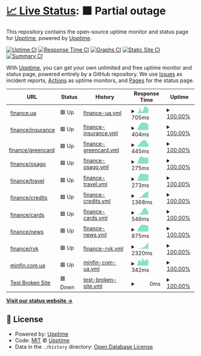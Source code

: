 # [📈 Live Status](https://upptime.github.io/upptime): <!--live status--> **🟧 Partial outage**

This repository contains the open-source uptime monitor and status page for [Upptime](https://upptime.js.org), powered by [Upptime](https://github.com/upptime/upptime).

[![Uptime CI](https://github.com/fresherr/treeum-uptime/workflows/Uptime%20CI/badge.svg)](https://github.com/fresherr/treeum-uptime/actions?query=workflow%3A%22Uptime+CI%22)
[![Response Time CI](https://github.com/fresherr/treeum-uptime/workflows/Response%20Time%20CI/badge.svg)](https://github.com/fresherr/treeum-uptime/actions?query=workflow%3A%22Response+Time+CI%22)
[![Graphs CI](https://github.com/fresherr/treeum-uptime/workflows/Graphs%20CI/badge.svg)](https://github.com/fresherr/treeum-uptime/actions?query=workflow%3A%22Graphs+CI%22)
[![Static Site CI](https://github.com/fresherr/treeum-uptime/workflows/Static%20Site%20CI/badge.svg)](https://github.com/fresherr/treeum-uptime/actions?query=workflow%3A%22Static+Site+CI%22)
[![Summary CI](https://github.com/fresherr/treeum-uptime/workflows/Summary%20CI/badge.svg)](https://github.com/fresherr/treeum-uptime/actions?query=workflow%3A%22Summary+CI%22)

With [Upptime](https://upptime.js.org), you can get your own unlimited and free uptime monitor and status page, powered entirely by a GitHub repository. We use [Issues](https://github.com/upptime/upptime/issues) as incident reports, [Actions](https://github.com/fresherr/treeum-uptime/actions) as uptime monitors, and [Pages](https://upptime.github.io/upptime) for the status page.

<!--start: status pages-->
<!-- This summary is generated by Upptime (https://github.com/upptime/upptime) -->
<!-- Do not edit this manually, your changes will be overwritten -->
<!-- prettier-ignore -->
| URL | Status | History | Response Time | Uptime |
| --- | ------ | ------- | ------------- | ------ |
| <img alt="" src="https://favicons.githubusercontent.com/finance.ua" height="13"> [finance.ua](https://finance.ua) | 🟩 Up | [finance-ua.yml](https://github.com/fresherr/treeum-uptime/commits/HEAD/history/finance-ua.yml) | <details><summary><img alt="Response time graph" src="./graphs/finance-ua/response-time-week.png" height="20"> 705ms</summary><br><a href="https://fresherr.github.io/treeum-uptime/history/finance-ua"><img alt="Response time 705" src="https://img.shields.io/endpoint?url=https%3A%2F%2Fraw.githubusercontent.com%2Ffresherr%2Ftreeum-uptime%2FHEAD%2Fapi%2Ffinance-ua%2Fresponse-time.json"></a><br><a href="https://fresherr.github.io/treeum-uptime/history/finance-ua"><img alt="24-hour response time 705" src="https://img.shields.io/endpoint?url=https%3A%2F%2Fraw.githubusercontent.com%2Ffresherr%2Ftreeum-uptime%2FHEAD%2Fapi%2Ffinance-ua%2Fresponse-time-day.json"></a><br><a href="https://fresherr.github.io/treeum-uptime/history/finance-ua"><img alt="7-day response time 705" src="https://img.shields.io/endpoint?url=https%3A%2F%2Fraw.githubusercontent.com%2Ffresherr%2Ftreeum-uptime%2FHEAD%2Fapi%2Ffinance-ua%2Fresponse-time-week.json"></a><br><a href="https://fresherr.github.io/treeum-uptime/history/finance-ua"><img alt="30-day response time 705" src="https://img.shields.io/endpoint?url=https%3A%2F%2Fraw.githubusercontent.com%2Ffresherr%2Ftreeum-uptime%2FHEAD%2Fapi%2Ffinance-ua%2Fresponse-time-month.json"></a><br><a href="https://fresherr.github.io/treeum-uptime/history/finance-ua"><img alt="1-year response time 705" src="https://img.shields.io/endpoint?url=https%3A%2F%2Fraw.githubusercontent.com%2Ffresherr%2Ftreeum-uptime%2FHEAD%2Fapi%2Ffinance-ua%2Fresponse-time-year.json"></a></details> | <details><summary><a href="https://fresherr.github.io/treeum-uptime/history/finance-ua">100.00%</a></summary><a href="https://fresherr.github.io/treeum-uptime/history/finance-ua"><img alt="All-time uptime 100.00%" src="https://img.shields.io/endpoint?url=https%3A%2F%2Fraw.githubusercontent.com%2Ffresherr%2Ftreeum-uptime%2FHEAD%2Fapi%2Ffinance-ua%2Fuptime.json"></a><br><a href="https://fresherr.github.io/treeum-uptime/history/finance-ua"><img alt="24-hour uptime 100.00%" src="https://img.shields.io/endpoint?url=https%3A%2F%2Fraw.githubusercontent.com%2Ffresherr%2Ftreeum-uptime%2FHEAD%2Fapi%2Ffinance-ua%2Fuptime-day.json"></a><br><a href="https://fresherr.github.io/treeum-uptime/history/finance-ua"><img alt="7-day uptime 100.00%" src="https://img.shields.io/endpoint?url=https%3A%2F%2Fraw.githubusercontent.com%2Ffresherr%2Ftreeum-uptime%2FHEAD%2Fapi%2Ffinance-ua%2Fuptime-week.json"></a><br><a href="https://fresherr.github.io/treeum-uptime/history/finance-ua"><img alt="30-day uptime 100.00%" src="https://img.shields.io/endpoint?url=https%3A%2F%2Fraw.githubusercontent.com%2Ffresherr%2Ftreeum-uptime%2FHEAD%2Fapi%2Ffinance-ua%2Fuptime-month.json"></a><br><a href="https://fresherr.github.io/treeum-uptime/history/finance-ua"><img alt="1-year uptime 100.00%" src="https://img.shields.io/endpoint?url=https%3A%2F%2Fraw.githubusercontent.com%2Ffresherr%2Ftreeum-uptime%2FHEAD%2Fapi%2Ffinance-ua%2Fuptime-year.json"></a></details>
| <img alt="" src="https://favicons.githubusercontent.com/finance.ua" height="13"> [finance/insurance](https://finance.ua/ua/insurance) | 🟩 Up | [finance-insurance.yml](https://github.com/fresherr/treeum-uptime/commits/HEAD/history/finance-insurance.yml) | <details><summary><img alt="Response time graph" src="./graphs/finance-insurance/response-time-week.png" height="20"> 404ms</summary><br><a href="https://fresherr.github.io/treeum-uptime/history/finance-insurance"><img alt="Response time 404" src="https://img.shields.io/endpoint?url=https%3A%2F%2Fraw.githubusercontent.com%2Ffresherr%2Ftreeum-uptime%2FHEAD%2Fapi%2Ffinance-insurance%2Fresponse-time.json"></a><br><a href="https://fresherr.github.io/treeum-uptime/history/finance-insurance"><img alt="24-hour response time 404" src="https://img.shields.io/endpoint?url=https%3A%2F%2Fraw.githubusercontent.com%2Ffresherr%2Ftreeum-uptime%2FHEAD%2Fapi%2Ffinance-insurance%2Fresponse-time-day.json"></a><br><a href="https://fresherr.github.io/treeum-uptime/history/finance-insurance"><img alt="7-day response time 404" src="https://img.shields.io/endpoint?url=https%3A%2F%2Fraw.githubusercontent.com%2Ffresherr%2Ftreeum-uptime%2FHEAD%2Fapi%2Ffinance-insurance%2Fresponse-time-week.json"></a><br><a href="https://fresherr.github.io/treeum-uptime/history/finance-insurance"><img alt="30-day response time 404" src="https://img.shields.io/endpoint?url=https%3A%2F%2Fraw.githubusercontent.com%2Ffresherr%2Ftreeum-uptime%2FHEAD%2Fapi%2Ffinance-insurance%2Fresponse-time-month.json"></a><br><a href="https://fresherr.github.io/treeum-uptime/history/finance-insurance"><img alt="1-year response time 404" src="https://img.shields.io/endpoint?url=https%3A%2F%2Fraw.githubusercontent.com%2Ffresherr%2Ftreeum-uptime%2FHEAD%2Fapi%2Ffinance-insurance%2Fresponse-time-year.json"></a></details> | <details><summary><a href="https://fresherr.github.io/treeum-uptime/history/finance-insurance">100.00%</a></summary><a href="https://fresherr.github.io/treeum-uptime/history/finance-insurance"><img alt="All-time uptime 100.00%" src="https://img.shields.io/endpoint?url=https%3A%2F%2Fraw.githubusercontent.com%2Ffresherr%2Ftreeum-uptime%2FHEAD%2Fapi%2Ffinance-insurance%2Fuptime.json"></a><br><a href="https://fresherr.github.io/treeum-uptime/history/finance-insurance"><img alt="24-hour uptime 100.00%" src="https://img.shields.io/endpoint?url=https%3A%2F%2Fraw.githubusercontent.com%2Ffresherr%2Ftreeum-uptime%2FHEAD%2Fapi%2Ffinance-insurance%2Fuptime-day.json"></a><br><a href="https://fresherr.github.io/treeum-uptime/history/finance-insurance"><img alt="7-day uptime 100.00%" src="https://img.shields.io/endpoint?url=https%3A%2F%2Fraw.githubusercontent.com%2Ffresherr%2Ftreeum-uptime%2FHEAD%2Fapi%2Ffinance-insurance%2Fuptime-week.json"></a><br><a href="https://fresherr.github.io/treeum-uptime/history/finance-insurance"><img alt="30-day uptime 100.00%" src="https://img.shields.io/endpoint?url=https%3A%2F%2Fraw.githubusercontent.com%2Ffresherr%2Ftreeum-uptime%2FHEAD%2Fapi%2Ffinance-insurance%2Fuptime-month.json"></a><br><a href="https://fresherr.github.io/treeum-uptime/history/finance-insurance"><img alt="1-year uptime 100.00%" src="https://img.shields.io/endpoint?url=https%3A%2F%2Fraw.githubusercontent.com%2Ffresherr%2Ftreeum-uptime%2FHEAD%2Fapi%2Ffinance-insurance%2Fuptime-year.json"></a></details>
| <img alt="" src="https://favicons.githubusercontent.com/finance.ua" height="13"> [finance/greencard](https://finance.ua/ua/insurance/greencard) | 🟩 Up | [finance-greencard.yml](https://github.com/fresherr/treeum-uptime/commits/HEAD/history/finance-greencard.yml) | <details><summary><img alt="Response time graph" src="./graphs/finance-greencard/response-time-week.png" height="20"> 445ms</summary><br><a href="https://fresherr.github.io/treeum-uptime/history/finance-greencard"><img alt="Response time 445" src="https://img.shields.io/endpoint?url=https%3A%2F%2Fraw.githubusercontent.com%2Ffresherr%2Ftreeum-uptime%2FHEAD%2Fapi%2Ffinance-greencard%2Fresponse-time.json"></a><br><a href="https://fresherr.github.io/treeum-uptime/history/finance-greencard"><img alt="24-hour response time 445" src="https://img.shields.io/endpoint?url=https%3A%2F%2Fraw.githubusercontent.com%2Ffresherr%2Ftreeum-uptime%2FHEAD%2Fapi%2Ffinance-greencard%2Fresponse-time-day.json"></a><br><a href="https://fresherr.github.io/treeum-uptime/history/finance-greencard"><img alt="7-day response time 445" src="https://img.shields.io/endpoint?url=https%3A%2F%2Fraw.githubusercontent.com%2Ffresherr%2Ftreeum-uptime%2FHEAD%2Fapi%2Ffinance-greencard%2Fresponse-time-week.json"></a><br><a href="https://fresherr.github.io/treeum-uptime/history/finance-greencard"><img alt="30-day response time 445" src="https://img.shields.io/endpoint?url=https%3A%2F%2Fraw.githubusercontent.com%2Ffresherr%2Ftreeum-uptime%2FHEAD%2Fapi%2Ffinance-greencard%2Fresponse-time-month.json"></a><br><a href="https://fresherr.github.io/treeum-uptime/history/finance-greencard"><img alt="1-year response time 445" src="https://img.shields.io/endpoint?url=https%3A%2F%2Fraw.githubusercontent.com%2Ffresherr%2Ftreeum-uptime%2FHEAD%2Fapi%2Ffinance-greencard%2Fresponse-time-year.json"></a></details> | <details><summary><a href="https://fresherr.github.io/treeum-uptime/history/finance-greencard">100.00%</a></summary><a href="https://fresherr.github.io/treeum-uptime/history/finance-greencard"><img alt="All-time uptime 100.00%" src="https://img.shields.io/endpoint?url=https%3A%2F%2Fraw.githubusercontent.com%2Ffresherr%2Ftreeum-uptime%2FHEAD%2Fapi%2Ffinance-greencard%2Fuptime.json"></a><br><a href="https://fresherr.github.io/treeum-uptime/history/finance-greencard"><img alt="24-hour uptime 100.00%" src="https://img.shields.io/endpoint?url=https%3A%2F%2Fraw.githubusercontent.com%2Ffresherr%2Ftreeum-uptime%2FHEAD%2Fapi%2Ffinance-greencard%2Fuptime-day.json"></a><br><a href="https://fresherr.github.io/treeum-uptime/history/finance-greencard"><img alt="7-day uptime 100.00%" src="https://img.shields.io/endpoint?url=https%3A%2F%2Fraw.githubusercontent.com%2Ffresherr%2Ftreeum-uptime%2FHEAD%2Fapi%2Ffinance-greencard%2Fuptime-week.json"></a><br><a href="https://fresherr.github.io/treeum-uptime/history/finance-greencard"><img alt="30-day uptime 100.00%" src="https://img.shields.io/endpoint?url=https%3A%2F%2Fraw.githubusercontent.com%2Ffresherr%2Ftreeum-uptime%2FHEAD%2Fapi%2Ffinance-greencard%2Fuptime-month.json"></a><br><a href="https://fresherr.github.io/treeum-uptime/history/finance-greencard"><img alt="1-year uptime 100.00%" src="https://img.shields.io/endpoint?url=https%3A%2F%2Fraw.githubusercontent.com%2Ffresherr%2Ftreeum-uptime%2FHEAD%2Fapi%2Ffinance-greencard%2Fuptime-year.json"></a></details>
| <img alt="" src="https://favicons.githubusercontent.com/finance.ua" height="13"> [finance/osago](https://finance.ua/ua/insurance/osago) | 🟩 Up | [finance-osago.yml](https://github.com/fresherr/treeum-uptime/commits/HEAD/history/finance-osago.yml) | <details><summary><img alt="Response time graph" src="./graphs/finance-osago/response-time-week.png" height="20"> 275ms</summary><br><a href="https://fresherr.github.io/treeum-uptime/history/finance-osago"><img alt="Response time 275" src="https://img.shields.io/endpoint?url=https%3A%2F%2Fraw.githubusercontent.com%2Ffresherr%2Ftreeum-uptime%2FHEAD%2Fapi%2Ffinance-osago%2Fresponse-time.json"></a><br><a href="https://fresherr.github.io/treeum-uptime/history/finance-osago"><img alt="24-hour response time 275" src="https://img.shields.io/endpoint?url=https%3A%2F%2Fraw.githubusercontent.com%2Ffresherr%2Ftreeum-uptime%2FHEAD%2Fapi%2Ffinance-osago%2Fresponse-time-day.json"></a><br><a href="https://fresherr.github.io/treeum-uptime/history/finance-osago"><img alt="7-day response time 275" src="https://img.shields.io/endpoint?url=https%3A%2F%2Fraw.githubusercontent.com%2Ffresherr%2Ftreeum-uptime%2FHEAD%2Fapi%2Ffinance-osago%2Fresponse-time-week.json"></a><br><a href="https://fresherr.github.io/treeum-uptime/history/finance-osago"><img alt="30-day response time 275" src="https://img.shields.io/endpoint?url=https%3A%2F%2Fraw.githubusercontent.com%2Ffresherr%2Ftreeum-uptime%2FHEAD%2Fapi%2Ffinance-osago%2Fresponse-time-month.json"></a><br><a href="https://fresherr.github.io/treeum-uptime/history/finance-osago"><img alt="1-year response time 275" src="https://img.shields.io/endpoint?url=https%3A%2F%2Fraw.githubusercontent.com%2Ffresherr%2Ftreeum-uptime%2FHEAD%2Fapi%2Ffinance-osago%2Fresponse-time-year.json"></a></details> | <details><summary><a href="https://fresherr.github.io/treeum-uptime/history/finance-osago">100.00%</a></summary><a href="https://fresherr.github.io/treeum-uptime/history/finance-osago"><img alt="All-time uptime 100.00%" src="https://img.shields.io/endpoint?url=https%3A%2F%2Fraw.githubusercontent.com%2Ffresherr%2Ftreeum-uptime%2FHEAD%2Fapi%2Ffinance-osago%2Fuptime.json"></a><br><a href="https://fresherr.github.io/treeum-uptime/history/finance-osago"><img alt="24-hour uptime 100.00%" src="https://img.shields.io/endpoint?url=https%3A%2F%2Fraw.githubusercontent.com%2Ffresherr%2Ftreeum-uptime%2FHEAD%2Fapi%2Ffinance-osago%2Fuptime-day.json"></a><br><a href="https://fresherr.github.io/treeum-uptime/history/finance-osago"><img alt="7-day uptime 100.00%" src="https://img.shields.io/endpoint?url=https%3A%2F%2Fraw.githubusercontent.com%2Ffresherr%2Ftreeum-uptime%2FHEAD%2Fapi%2Ffinance-osago%2Fuptime-week.json"></a><br><a href="https://fresherr.github.io/treeum-uptime/history/finance-osago"><img alt="30-day uptime 100.00%" src="https://img.shields.io/endpoint?url=https%3A%2F%2Fraw.githubusercontent.com%2Ffresherr%2Ftreeum-uptime%2FHEAD%2Fapi%2Ffinance-osago%2Fuptime-month.json"></a><br><a href="https://fresherr.github.io/treeum-uptime/history/finance-osago"><img alt="1-year uptime 100.00%" src="https://img.shields.io/endpoint?url=https%3A%2F%2Fraw.githubusercontent.com%2Ffresherr%2Ftreeum-uptime%2FHEAD%2Fapi%2Ffinance-osago%2Fuptime-year.json"></a></details>
| <img alt="" src="https://favicons.githubusercontent.com/finance.ua" height="13"> [finance/travel](https://finance.ua/ua/insurance/travel) | 🟩 Up | [finance-travel.yml](https://github.com/fresherr/treeum-uptime/commits/HEAD/history/finance-travel.yml) | <details><summary><img alt="Response time graph" src="./graphs/finance-travel/response-time-week.png" height="20"> 273ms</summary><br><a href="https://fresherr.github.io/treeum-uptime/history/finance-travel"><img alt="Response time 273" src="https://img.shields.io/endpoint?url=https%3A%2F%2Fraw.githubusercontent.com%2Ffresherr%2Ftreeum-uptime%2FHEAD%2Fapi%2Ffinance-travel%2Fresponse-time.json"></a><br><a href="https://fresherr.github.io/treeum-uptime/history/finance-travel"><img alt="24-hour response time 273" src="https://img.shields.io/endpoint?url=https%3A%2F%2Fraw.githubusercontent.com%2Ffresherr%2Ftreeum-uptime%2FHEAD%2Fapi%2Ffinance-travel%2Fresponse-time-day.json"></a><br><a href="https://fresherr.github.io/treeum-uptime/history/finance-travel"><img alt="7-day response time 273" src="https://img.shields.io/endpoint?url=https%3A%2F%2Fraw.githubusercontent.com%2Ffresherr%2Ftreeum-uptime%2FHEAD%2Fapi%2Ffinance-travel%2Fresponse-time-week.json"></a><br><a href="https://fresherr.github.io/treeum-uptime/history/finance-travel"><img alt="30-day response time 273" src="https://img.shields.io/endpoint?url=https%3A%2F%2Fraw.githubusercontent.com%2Ffresherr%2Ftreeum-uptime%2FHEAD%2Fapi%2Ffinance-travel%2Fresponse-time-month.json"></a><br><a href="https://fresherr.github.io/treeum-uptime/history/finance-travel"><img alt="1-year response time 273" src="https://img.shields.io/endpoint?url=https%3A%2F%2Fraw.githubusercontent.com%2Ffresherr%2Ftreeum-uptime%2FHEAD%2Fapi%2Ffinance-travel%2Fresponse-time-year.json"></a></details> | <details><summary><a href="https://fresherr.github.io/treeum-uptime/history/finance-travel">100.00%</a></summary><a href="https://fresherr.github.io/treeum-uptime/history/finance-travel"><img alt="All-time uptime 100.00%" src="https://img.shields.io/endpoint?url=https%3A%2F%2Fraw.githubusercontent.com%2Ffresherr%2Ftreeum-uptime%2FHEAD%2Fapi%2Ffinance-travel%2Fuptime.json"></a><br><a href="https://fresherr.github.io/treeum-uptime/history/finance-travel"><img alt="24-hour uptime 100.00%" src="https://img.shields.io/endpoint?url=https%3A%2F%2Fraw.githubusercontent.com%2Ffresherr%2Ftreeum-uptime%2FHEAD%2Fapi%2Ffinance-travel%2Fuptime-day.json"></a><br><a href="https://fresherr.github.io/treeum-uptime/history/finance-travel"><img alt="7-day uptime 100.00%" src="https://img.shields.io/endpoint?url=https%3A%2F%2Fraw.githubusercontent.com%2Ffresherr%2Ftreeum-uptime%2FHEAD%2Fapi%2Ffinance-travel%2Fuptime-week.json"></a><br><a href="https://fresherr.github.io/treeum-uptime/history/finance-travel"><img alt="30-day uptime 100.00%" src="https://img.shields.io/endpoint?url=https%3A%2F%2Fraw.githubusercontent.com%2Ffresherr%2Ftreeum-uptime%2FHEAD%2Fapi%2Ffinance-travel%2Fuptime-month.json"></a><br><a href="https://fresherr.github.io/treeum-uptime/history/finance-travel"><img alt="1-year uptime 100.00%" src="https://img.shields.io/endpoint?url=https%3A%2F%2Fraw.githubusercontent.com%2Ffresherr%2Ftreeum-uptime%2FHEAD%2Fapi%2Ffinance-travel%2Fuptime-year.json"></a></details>
| <img alt="" src="https://favicons.githubusercontent.com/finance.ua" height="13"> [finance/credits](https://finance.ua/ua/credits/all) | 🟩 Up | [finance-credits.yml](https://github.com/fresherr/treeum-uptime/commits/HEAD/history/finance-credits.yml) | <details><summary><img alt="Response time graph" src="./graphs/finance-credits/response-time-week.png" height="20"> 1368ms</summary><br><a href="https://fresherr.github.io/treeum-uptime/history/finance-credits"><img alt="Response time 1368" src="https://img.shields.io/endpoint?url=https%3A%2F%2Fraw.githubusercontent.com%2Ffresherr%2Ftreeum-uptime%2FHEAD%2Fapi%2Ffinance-credits%2Fresponse-time.json"></a><br><a href="https://fresherr.github.io/treeum-uptime/history/finance-credits"><img alt="24-hour response time 1368" src="https://img.shields.io/endpoint?url=https%3A%2F%2Fraw.githubusercontent.com%2Ffresherr%2Ftreeum-uptime%2FHEAD%2Fapi%2Ffinance-credits%2Fresponse-time-day.json"></a><br><a href="https://fresherr.github.io/treeum-uptime/history/finance-credits"><img alt="7-day response time 1368" src="https://img.shields.io/endpoint?url=https%3A%2F%2Fraw.githubusercontent.com%2Ffresherr%2Ftreeum-uptime%2FHEAD%2Fapi%2Ffinance-credits%2Fresponse-time-week.json"></a><br><a href="https://fresherr.github.io/treeum-uptime/history/finance-credits"><img alt="30-day response time 1368" src="https://img.shields.io/endpoint?url=https%3A%2F%2Fraw.githubusercontent.com%2Ffresherr%2Ftreeum-uptime%2FHEAD%2Fapi%2Ffinance-credits%2Fresponse-time-month.json"></a><br><a href="https://fresherr.github.io/treeum-uptime/history/finance-credits"><img alt="1-year response time 1368" src="https://img.shields.io/endpoint?url=https%3A%2F%2Fraw.githubusercontent.com%2Ffresherr%2Ftreeum-uptime%2FHEAD%2Fapi%2Ffinance-credits%2Fresponse-time-year.json"></a></details> | <details><summary><a href="https://fresherr.github.io/treeum-uptime/history/finance-credits">100.00%</a></summary><a href="https://fresherr.github.io/treeum-uptime/history/finance-credits"><img alt="All-time uptime 100.00%" src="https://img.shields.io/endpoint?url=https%3A%2F%2Fraw.githubusercontent.com%2Ffresherr%2Ftreeum-uptime%2FHEAD%2Fapi%2Ffinance-credits%2Fuptime.json"></a><br><a href="https://fresherr.github.io/treeum-uptime/history/finance-credits"><img alt="24-hour uptime 100.00%" src="https://img.shields.io/endpoint?url=https%3A%2F%2Fraw.githubusercontent.com%2Ffresherr%2Ftreeum-uptime%2FHEAD%2Fapi%2Ffinance-credits%2Fuptime-day.json"></a><br><a href="https://fresherr.github.io/treeum-uptime/history/finance-credits"><img alt="7-day uptime 100.00%" src="https://img.shields.io/endpoint?url=https%3A%2F%2Fraw.githubusercontent.com%2Ffresherr%2Ftreeum-uptime%2FHEAD%2Fapi%2Ffinance-credits%2Fuptime-week.json"></a><br><a href="https://fresherr.github.io/treeum-uptime/history/finance-credits"><img alt="30-day uptime 100.00%" src="https://img.shields.io/endpoint?url=https%3A%2F%2Fraw.githubusercontent.com%2Ffresherr%2Ftreeum-uptime%2FHEAD%2Fapi%2Ffinance-credits%2Fuptime-month.json"></a><br><a href="https://fresherr.github.io/treeum-uptime/history/finance-credits"><img alt="1-year uptime 100.00%" src="https://img.shields.io/endpoint?url=https%3A%2F%2Fraw.githubusercontent.com%2Ffresherr%2Ftreeum-uptime%2FHEAD%2Fapi%2Ffinance-credits%2Fuptime-year.json"></a></details>
| <img alt="" src="https://favicons.githubusercontent.com/finance.ua" height="13"> [finance/cards](https://finance.ua/ua/cards) | 🟩 Up | [finance-cards.yml](https://github.com/fresherr/treeum-uptime/commits/HEAD/history/finance-cards.yml) | <details><summary><img alt="Response time graph" src="./graphs/finance-cards/response-time-week.png" height="20"> 546ms</summary><br><a href="https://fresherr.github.io/treeum-uptime/history/finance-cards"><img alt="Response time 546" src="https://img.shields.io/endpoint?url=https%3A%2F%2Fraw.githubusercontent.com%2Ffresherr%2Ftreeum-uptime%2FHEAD%2Fapi%2Ffinance-cards%2Fresponse-time.json"></a><br><a href="https://fresherr.github.io/treeum-uptime/history/finance-cards"><img alt="24-hour response time 546" src="https://img.shields.io/endpoint?url=https%3A%2F%2Fraw.githubusercontent.com%2Ffresherr%2Ftreeum-uptime%2FHEAD%2Fapi%2Ffinance-cards%2Fresponse-time-day.json"></a><br><a href="https://fresherr.github.io/treeum-uptime/history/finance-cards"><img alt="7-day response time 546" src="https://img.shields.io/endpoint?url=https%3A%2F%2Fraw.githubusercontent.com%2Ffresherr%2Ftreeum-uptime%2FHEAD%2Fapi%2Ffinance-cards%2Fresponse-time-week.json"></a><br><a href="https://fresherr.github.io/treeum-uptime/history/finance-cards"><img alt="30-day response time 546" src="https://img.shields.io/endpoint?url=https%3A%2F%2Fraw.githubusercontent.com%2Ffresherr%2Ftreeum-uptime%2FHEAD%2Fapi%2Ffinance-cards%2Fresponse-time-month.json"></a><br><a href="https://fresherr.github.io/treeum-uptime/history/finance-cards"><img alt="1-year response time 546" src="https://img.shields.io/endpoint?url=https%3A%2F%2Fraw.githubusercontent.com%2Ffresherr%2Ftreeum-uptime%2FHEAD%2Fapi%2Ffinance-cards%2Fresponse-time-year.json"></a></details> | <details><summary><a href="https://fresherr.github.io/treeum-uptime/history/finance-cards">100.00%</a></summary><a href="https://fresherr.github.io/treeum-uptime/history/finance-cards"><img alt="All-time uptime 100.00%" src="https://img.shields.io/endpoint?url=https%3A%2F%2Fraw.githubusercontent.com%2Ffresherr%2Ftreeum-uptime%2FHEAD%2Fapi%2Ffinance-cards%2Fuptime.json"></a><br><a href="https://fresherr.github.io/treeum-uptime/history/finance-cards"><img alt="24-hour uptime 100.00%" src="https://img.shields.io/endpoint?url=https%3A%2F%2Fraw.githubusercontent.com%2Ffresherr%2Ftreeum-uptime%2FHEAD%2Fapi%2Ffinance-cards%2Fuptime-day.json"></a><br><a href="https://fresherr.github.io/treeum-uptime/history/finance-cards"><img alt="7-day uptime 100.00%" src="https://img.shields.io/endpoint?url=https%3A%2F%2Fraw.githubusercontent.com%2Ffresherr%2Ftreeum-uptime%2FHEAD%2Fapi%2Ffinance-cards%2Fuptime-week.json"></a><br><a href="https://fresherr.github.io/treeum-uptime/history/finance-cards"><img alt="30-day uptime 100.00%" src="https://img.shields.io/endpoint?url=https%3A%2F%2Fraw.githubusercontent.com%2Ffresherr%2Ftreeum-uptime%2FHEAD%2Fapi%2Ffinance-cards%2Fuptime-month.json"></a><br><a href="https://fresherr.github.io/treeum-uptime/history/finance-cards"><img alt="1-year uptime 100.00%" src="https://img.shields.io/endpoint?url=https%3A%2F%2Fraw.githubusercontent.com%2Ffresherr%2Ftreeum-uptime%2FHEAD%2Fapi%2Ffinance-cards%2Fuptime-year.json"></a></details>
| <img alt="" src="https://favicons.githubusercontent.com/news.finance.ua" height="13"> [finance/news](https://news.finance.ua) | 🟩 Up | [finance-news.yml](https://github.com/fresherr/treeum-uptime/commits/HEAD/history/finance-news.yml) | <details><summary><img alt="Response time graph" src="./graphs/finance-news/response-time-week.png" height="20"> 875ms</summary><br><a href="https://fresherr.github.io/treeum-uptime/history/finance-news"><img alt="Response time 875" src="https://img.shields.io/endpoint?url=https%3A%2F%2Fraw.githubusercontent.com%2Ffresherr%2Ftreeum-uptime%2FHEAD%2Fapi%2Ffinance-news%2Fresponse-time.json"></a><br><a href="https://fresherr.github.io/treeum-uptime/history/finance-news"><img alt="24-hour response time 875" src="https://img.shields.io/endpoint?url=https%3A%2F%2Fraw.githubusercontent.com%2Ffresherr%2Ftreeum-uptime%2FHEAD%2Fapi%2Ffinance-news%2Fresponse-time-day.json"></a><br><a href="https://fresherr.github.io/treeum-uptime/history/finance-news"><img alt="7-day response time 875" src="https://img.shields.io/endpoint?url=https%3A%2F%2Fraw.githubusercontent.com%2Ffresherr%2Ftreeum-uptime%2FHEAD%2Fapi%2Ffinance-news%2Fresponse-time-week.json"></a><br><a href="https://fresherr.github.io/treeum-uptime/history/finance-news"><img alt="30-day response time 875" src="https://img.shields.io/endpoint?url=https%3A%2F%2Fraw.githubusercontent.com%2Ffresherr%2Ftreeum-uptime%2FHEAD%2Fapi%2Ffinance-news%2Fresponse-time-month.json"></a><br><a href="https://fresherr.github.io/treeum-uptime/history/finance-news"><img alt="1-year response time 875" src="https://img.shields.io/endpoint?url=https%3A%2F%2Fraw.githubusercontent.com%2Ffresherr%2Ftreeum-uptime%2FHEAD%2Fapi%2Ffinance-news%2Fresponse-time-year.json"></a></details> | <details><summary><a href="https://fresherr.github.io/treeum-uptime/history/finance-news">100.00%</a></summary><a href="https://fresherr.github.io/treeum-uptime/history/finance-news"><img alt="All-time uptime 100.00%" src="https://img.shields.io/endpoint?url=https%3A%2F%2Fraw.githubusercontent.com%2Ffresherr%2Ftreeum-uptime%2FHEAD%2Fapi%2Ffinance-news%2Fuptime.json"></a><br><a href="https://fresherr.github.io/treeum-uptime/history/finance-news"><img alt="24-hour uptime 100.00%" src="https://img.shields.io/endpoint?url=https%3A%2F%2Fraw.githubusercontent.com%2Ffresherr%2Ftreeum-uptime%2FHEAD%2Fapi%2Ffinance-news%2Fuptime-day.json"></a><br><a href="https://fresherr.github.io/treeum-uptime/history/finance-news"><img alt="7-day uptime 100.00%" src="https://img.shields.io/endpoint?url=https%3A%2F%2Fraw.githubusercontent.com%2Ffresherr%2Ftreeum-uptime%2FHEAD%2Fapi%2Ffinance-news%2Fuptime-week.json"></a><br><a href="https://fresherr.github.io/treeum-uptime/history/finance-news"><img alt="30-day uptime 100.00%" src="https://img.shields.io/endpoint?url=https%3A%2F%2Fraw.githubusercontent.com%2Ffresherr%2Ftreeum-uptime%2FHEAD%2Fapi%2Ffinance-news%2Fuptime-month.json"></a><br><a href="https://fresherr.github.io/treeum-uptime/history/finance-news"><img alt="1-year uptime 100.00%" src="https://img.shields.io/endpoint?url=https%3A%2F%2Fraw.githubusercontent.com%2Ffresherr%2Ftreeum-uptime%2FHEAD%2Fapi%2Ffinance-news%2Fuptime-year.json"></a></details>
| <img alt="" src="https://favicons.githubusercontent.com/finance.ua" height="13"> [finance/rvk](https://finance.ua/ua/banks/a-bank) | 🟩 Up | [finance-rvk.yml](https://github.com/fresherr/treeum-uptime/commits/HEAD/history/finance-rvk.yml) | <details><summary><img alt="Response time graph" src="./graphs/finance-rvk/response-time-week.png" height="20"> 2320ms</summary><br><a href="https://fresherr.github.io/treeum-uptime/history/finance-rvk"><img alt="Response time 2320" src="https://img.shields.io/endpoint?url=https%3A%2F%2Fraw.githubusercontent.com%2Ffresherr%2Ftreeum-uptime%2FHEAD%2Fapi%2Ffinance-rvk%2Fresponse-time.json"></a><br><a href="https://fresherr.github.io/treeum-uptime/history/finance-rvk"><img alt="24-hour response time 2320" src="https://img.shields.io/endpoint?url=https%3A%2F%2Fraw.githubusercontent.com%2Ffresherr%2Ftreeum-uptime%2FHEAD%2Fapi%2Ffinance-rvk%2Fresponse-time-day.json"></a><br><a href="https://fresherr.github.io/treeum-uptime/history/finance-rvk"><img alt="7-day response time 2320" src="https://img.shields.io/endpoint?url=https%3A%2F%2Fraw.githubusercontent.com%2Ffresherr%2Ftreeum-uptime%2FHEAD%2Fapi%2Ffinance-rvk%2Fresponse-time-week.json"></a><br><a href="https://fresherr.github.io/treeum-uptime/history/finance-rvk"><img alt="30-day response time 2320" src="https://img.shields.io/endpoint?url=https%3A%2F%2Fraw.githubusercontent.com%2Ffresherr%2Ftreeum-uptime%2FHEAD%2Fapi%2Ffinance-rvk%2Fresponse-time-month.json"></a><br><a href="https://fresherr.github.io/treeum-uptime/history/finance-rvk"><img alt="1-year response time 2320" src="https://img.shields.io/endpoint?url=https%3A%2F%2Fraw.githubusercontent.com%2Ffresherr%2Ftreeum-uptime%2FHEAD%2Fapi%2Ffinance-rvk%2Fresponse-time-year.json"></a></details> | <details><summary><a href="https://fresherr.github.io/treeum-uptime/history/finance-rvk">100.00%</a></summary><a href="https://fresherr.github.io/treeum-uptime/history/finance-rvk"><img alt="All-time uptime 100.00%" src="https://img.shields.io/endpoint?url=https%3A%2F%2Fraw.githubusercontent.com%2Ffresherr%2Ftreeum-uptime%2FHEAD%2Fapi%2Ffinance-rvk%2Fuptime.json"></a><br><a href="https://fresherr.github.io/treeum-uptime/history/finance-rvk"><img alt="24-hour uptime 100.00%" src="https://img.shields.io/endpoint?url=https%3A%2F%2Fraw.githubusercontent.com%2Ffresherr%2Ftreeum-uptime%2FHEAD%2Fapi%2Ffinance-rvk%2Fuptime-day.json"></a><br><a href="https://fresherr.github.io/treeum-uptime/history/finance-rvk"><img alt="7-day uptime 100.00%" src="https://img.shields.io/endpoint?url=https%3A%2F%2Fraw.githubusercontent.com%2Ffresherr%2Ftreeum-uptime%2FHEAD%2Fapi%2Ffinance-rvk%2Fuptime-week.json"></a><br><a href="https://fresherr.github.io/treeum-uptime/history/finance-rvk"><img alt="30-day uptime 100.00%" src="https://img.shields.io/endpoint?url=https%3A%2F%2Fraw.githubusercontent.com%2Ffresherr%2Ftreeum-uptime%2FHEAD%2Fapi%2Ffinance-rvk%2Fuptime-month.json"></a><br><a href="https://fresherr.github.io/treeum-uptime/history/finance-rvk"><img alt="1-year uptime 100.00%" src="https://img.shields.io/endpoint?url=https%3A%2F%2Fraw.githubusercontent.com%2Ffresherr%2Ftreeum-uptime%2FHEAD%2Fapi%2Ffinance-rvk%2Fuptime-year.json"></a></details>
| <img alt="" src="https://favicons.githubusercontent.com/minfin.com.ua" height="13"> [minfin.com.ua](https://minfin.com.ua) | 🟩 Up | [minfin-com-ua.yml](https://github.com/fresherr/treeum-uptime/commits/HEAD/history/minfin-com-ua.yml) | <details><summary><img alt="Response time graph" src="./graphs/minfin-com-ua/response-time-week.png" height="20"> 342ms</summary><br><a href="https://fresherr.github.io/treeum-uptime/history/minfin-com-ua"><img alt="Response time 342" src="https://img.shields.io/endpoint?url=https%3A%2F%2Fraw.githubusercontent.com%2Ffresherr%2Ftreeum-uptime%2FHEAD%2Fapi%2Fminfin-com-ua%2Fresponse-time.json"></a><br><a href="https://fresherr.github.io/treeum-uptime/history/minfin-com-ua"><img alt="24-hour response time 342" src="https://img.shields.io/endpoint?url=https%3A%2F%2Fraw.githubusercontent.com%2Ffresherr%2Ftreeum-uptime%2FHEAD%2Fapi%2Fminfin-com-ua%2Fresponse-time-day.json"></a><br><a href="https://fresherr.github.io/treeum-uptime/history/minfin-com-ua"><img alt="7-day response time 342" src="https://img.shields.io/endpoint?url=https%3A%2F%2Fraw.githubusercontent.com%2Ffresherr%2Ftreeum-uptime%2FHEAD%2Fapi%2Fminfin-com-ua%2Fresponse-time-week.json"></a><br><a href="https://fresherr.github.io/treeum-uptime/history/minfin-com-ua"><img alt="30-day response time 342" src="https://img.shields.io/endpoint?url=https%3A%2F%2Fraw.githubusercontent.com%2Ffresherr%2Ftreeum-uptime%2FHEAD%2Fapi%2Fminfin-com-ua%2Fresponse-time-month.json"></a><br><a href="https://fresherr.github.io/treeum-uptime/history/minfin-com-ua"><img alt="1-year response time 342" src="https://img.shields.io/endpoint?url=https%3A%2F%2Fraw.githubusercontent.com%2Ffresherr%2Ftreeum-uptime%2FHEAD%2Fapi%2Fminfin-com-ua%2Fresponse-time-year.json"></a></details> | <details><summary><a href="https://fresherr.github.io/treeum-uptime/history/minfin-com-ua">100.00%</a></summary><a href="https://fresherr.github.io/treeum-uptime/history/minfin-com-ua"><img alt="All-time uptime 100.00%" src="https://img.shields.io/endpoint?url=https%3A%2F%2Fraw.githubusercontent.com%2Ffresherr%2Ftreeum-uptime%2FHEAD%2Fapi%2Fminfin-com-ua%2Fuptime.json"></a><br><a href="https://fresherr.github.io/treeum-uptime/history/minfin-com-ua"><img alt="24-hour uptime 100.00%" src="https://img.shields.io/endpoint?url=https%3A%2F%2Fraw.githubusercontent.com%2Ffresherr%2Ftreeum-uptime%2FHEAD%2Fapi%2Fminfin-com-ua%2Fuptime-day.json"></a><br><a href="https://fresherr.github.io/treeum-uptime/history/minfin-com-ua"><img alt="7-day uptime 100.00%" src="https://img.shields.io/endpoint?url=https%3A%2F%2Fraw.githubusercontent.com%2Ffresherr%2Ftreeum-uptime%2FHEAD%2Fapi%2Fminfin-com-ua%2Fuptime-week.json"></a><br><a href="https://fresherr.github.io/treeum-uptime/history/minfin-com-ua"><img alt="30-day uptime 100.00%" src="https://img.shields.io/endpoint?url=https%3A%2F%2Fraw.githubusercontent.com%2Ffresherr%2Ftreeum-uptime%2FHEAD%2Fapi%2Fminfin-com-ua%2Fuptime-month.json"></a><br><a href="https://fresherr.github.io/treeum-uptime/history/minfin-com-ua"><img alt="1-year uptime 100.00%" src="https://img.shields.io/endpoint?url=https%3A%2F%2Fraw.githubusercontent.com%2Ffresherr%2Ftreeum-uptime%2FHEAD%2Fapi%2Fminfin-com-ua%2Fuptime-year.json"></a></details>
| <img alt="" src="https://favicons.githubusercontent.com/thissitedoesnotexist.koj.co" height="13"> [Test Broken Site](https://thissitedoesnotexist.koj.co) | 🟥 Down | [test-broken-site.yml](https://github.com/fresherr/treeum-uptime/commits/HEAD/history/test-broken-site.yml) | <details><summary><img alt="Response time graph" src="./graphs/test-broken-site/response-time-week.png" height="20"> 0ms</summary><br><a href="https://fresherr.github.io/treeum-uptime/history/test-broken-site"><img alt="Response time 0" src="https://img.shields.io/endpoint?url=https%3A%2F%2Fraw.githubusercontent.com%2Ffresherr%2Ftreeum-uptime%2FHEAD%2Fapi%2Ftest-broken-site%2Fresponse-time.json"></a><br><a href="https://fresherr.github.io/treeum-uptime/history/test-broken-site"><img alt="24-hour response time 0" src="https://img.shields.io/endpoint?url=https%3A%2F%2Fraw.githubusercontent.com%2Ffresherr%2Ftreeum-uptime%2FHEAD%2Fapi%2Ftest-broken-site%2Fresponse-time-day.json"></a><br><a href="https://fresherr.github.io/treeum-uptime/history/test-broken-site"><img alt="7-day response time 0" src="https://img.shields.io/endpoint?url=https%3A%2F%2Fraw.githubusercontent.com%2Ffresherr%2Ftreeum-uptime%2FHEAD%2Fapi%2Ftest-broken-site%2Fresponse-time-week.json"></a><br><a href="https://fresherr.github.io/treeum-uptime/history/test-broken-site"><img alt="30-day response time 0" src="https://img.shields.io/endpoint?url=https%3A%2F%2Fraw.githubusercontent.com%2Ffresherr%2Ftreeum-uptime%2FHEAD%2Fapi%2Ftest-broken-site%2Fresponse-time-month.json"></a><br><a href="https://fresherr.github.io/treeum-uptime/history/test-broken-site"><img alt="1-year response time 0" src="https://img.shields.io/endpoint?url=https%3A%2F%2Fraw.githubusercontent.com%2Ffresherr%2Ftreeum-uptime%2FHEAD%2Fapi%2Ftest-broken-site%2Fresponse-time-year.json"></a></details> | <details><summary><a href="https://fresherr.github.io/treeum-uptime/history/test-broken-site">100.00%</a></summary><a href="https://fresherr.github.io/treeum-uptime/history/test-broken-site"><img alt="All-time uptime 100.00%" src="https://img.shields.io/endpoint?url=https%3A%2F%2Fraw.githubusercontent.com%2Ffresherr%2Ftreeum-uptime%2FHEAD%2Fapi%2Ftest-broken-site%2Fuptime.json"></a><br><a href="https://fresherr.github.io/treeum-uptime/history/test-broken-site"><img alt="24-hour uptime 100.00%" src="https://img.shields.io/endpoint?url=https%3A%2F%2Fraw.githubusercontent.com%2Ffresherr%2Ftreeum-uptime%2FHEAD%2Fapi%2Ftest-broken-site%2Fuptime-day.json"></a><br><a href="https://fresherr.github.io/treeum-uptime/history/test-broken-site"><img alt="7-day uptime 100.00%" src="https://img.shields.io/endpoint?url=https%3A%2F%2Fraw.githubusercontent.com%2Ffresherr%2Ftreeum-uptime%2FHEAD%2Fapi%2Ftest-broken-site%2Fuptime-week.json"></a><br><a href="https://fresherr.github.io/treeum-uptime/history/test-broken-site"><img alt="30-day uptime 100.00%" src="https://img.shields.io/endpoint?url=https%3A%2F%2Fraw.githubusercontent.com%2Ffresherr%2Ftreeum-uptime%2FHEAD%2Fapi%2Ftest-broken-site%2Fuptime-month.json"></a><br><a href="https://fresherr.github.io/treeum-uptime/history/test-broken-site"><img alt="1-year uptime 100.00%" src="https://img.shields.io/endpoint?url=https%3A%2F%2Fraw.githubusercontent.com%2Ffresherr%2Ftreeum-uptime%2FHEAD%2Fapi%2Ftest-broken-site%2Fuptime-year.json"></a></details>

<!--end: status pages-->

[**Visit our status website →**](https://fresherr.github.io/treeum-uptime/)

## 📄 License

- Powered by: [Upptime](https://github.com/upptime/upptime)
- Code: [MIT](./LICENSE) © [Upptime](https://upptime.js.org)
- Data in the `./history` directory: [Open Database License](https://opendatacommons.org/licenses/odbl/1-0/)
